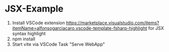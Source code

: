 # JSX-Example

1. Install VSCode extension https://marketplace.visualstudio.com/items?itemName=alfonsogarciacaro.vscode-template-fsharp-highlight for JSX syntax highlight
2. npm install
3. Start vite via VSCode Task "Serve WebApp"

